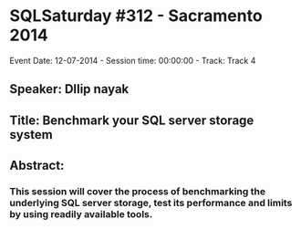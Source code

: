 # SQLSaturday #312 - Sacramento 2014
Event Date: 12-07-2014 - Session time: 00:00:00 - Track: Track 4
## Speaker: DIlip nayak
## Title: Benchmark your SQL server storage system
## Abstract:
### This session will cover the process of benchmarking the underlying SQL server storage, test its performance and limits by using readily available tools. 
